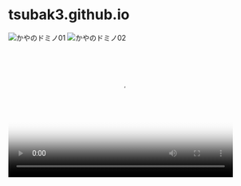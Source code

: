 # tsubak3.github.io

<img alt="かやのドミノ01" src="https://raw.github.com/wiki/tsubak3/tsubak3.github.io/images/domino01.png" />
<img alt="かやのドミノ02" src="https://raw.github.com/wiki/tsubak3/tsubak3.github.io/images/domino02.png" />

<video controls poster="/images/domino01.png" width="450" height="270">
<source src="https://raw.github.com/wiki/tsubak3/tsubak3.github.io/movie/domino01.mp4">
<p>動画を再生するには、videoタグをサポートしたブラウザが必要です。</p>
</video>
